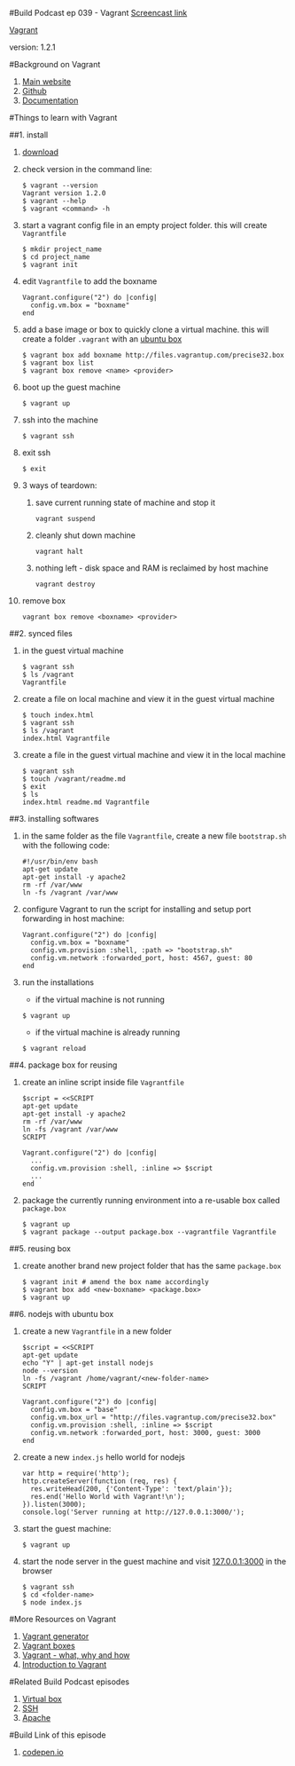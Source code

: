 #Build Podcast ep 039 - Vagrant
[Screencast link](http://build-podcast.com/vagrant/)

[Vagrant](http://www.vagrantup.com/)

version: 1.2.1

#Background on Vagrant 

1. [Main website](http://www.vagrantup.com/)
2. [Github](https://github.com/mitchellh/vagrant)
3. [Documentation](http://docs.vagrantup.com/v2/)

#Things to learn with Vagrant 

##1. install

1. [download](http://downloads.vagrantup.com/)
2. check version in the command line:

    ```
    $ vagrant --version
    Vagrant version 1.2.0
    $ vagrant --help
    $ vagrant <command> -h
    ```
1. start a vagrant config file in an empty project folder. this will create `Vagrantfile`

    ```
    $ mkdir project_name
    $ cd project_name
    $ vagrant init
    ```

1. edit `Vagrantfile` to add the boxname

    ```
    Vagrant.configure("2") do |config|
      config.vm.box = "boxname"
    end
    ```
    
1. add a base image or box to quickly clone a virtual machine. this will create a folder `.vagrant` with an [ubuntu box](http://www.vagrantbox.es/)

    ```
    $ vagrant box add boxname http://files.vagrantup.com/precise32.box
    $ vagrant box list
    $ vagrant box remove <name> <provider>
    ```

1. boot up the guest machine

    ```
    $ vagrant up
    ```
    
1. ssh into the machine

    ```
    $ vagrant ssh
    ```
1. exit ssh 

    ```
    $ exit
    ```
    
1. 3 ways of teardown:
    1. save current running state of machine and stop it

        ```
        vagrant suspend
        ```
    1. cleanly shut down machine
    
        ```
        vagrant halt
        ```
    1. nothing left - disk space and RAM is reclaimed by host machine
        
        ```
        vagrant destroy
        ```
1. remove box

    ```
    vagrant box remove <boxname> <provider>
    ```
 
   
##2. synced files

1. in the guest virtual machine

    ```
    $ vagrant ssh
    $ ls /vagrant
    Vagrantfile
    ```
    
1. create a file on local machine and view it in the guest virtual machine

    ```
    $ touch index.html
    $ vagrant ssh
    $ ls /vagrant
    index.html Vagrantfile
    ```
1. create a file in the guest virtual machine and view it in the local machine

    ```
    $ vagrant ssh
    $ touch /vagrant/readme.md
    $ exit
    $ ls
    index.html readme.md Vagrantfile
    ```

##3. installing softwares

1. in the same folder as the file `Vagrantfile`, create a new file `bootstrap.sh` with the following code:

    ```
    #!/usr/bin/env bash
    apt-get update
    apt-get install -y apache2
    rm -rf /var/www
    ln -fs /vagrant /var/www
    ```
1. configure Vagrant to run the script for installing and setup port forwarding in host machine:

    ```
    Vagrant.configure("2") do |config|
      config.vm.box = "boxname"
      config.vm.provision :shell, :path => "bootstrap.sh"
      config.vm.network :forwarded_port, host: 4567, guest: 80
    end
    ```
1. run the installations
    - if the virtual machine is not running

    ```
    $ vagrant up
    ```
    - if the virtual machine is already running
    
    ```
    $ vagrant reload 
    ```

##4. package box for reusing

1. create an inline script inside file `Vagrantfile`


    ```
    $script = <<SCRIPT
    apt-get update
    apt-get install -y apache2
    rm -rf /var/www
    ln -fs /vagrant /var/www
    SCRIPT
    
    Vagrant.configure("2") do |config|
      ...
      config.vm.provision :shell, :inline => $script
      ...
    end
    ```

1. package the currently running environment into a re-usable box called `package.box`

    ```
    $ vagrant up
    $ vagrant package --output package.box --vagrantfile Vagrantfile
    ```


##5. reusing box

1. create another brand new project folder that has the same `package.box` 

    ```
    $ vagrant init # amend the box name accordingly
    $ vagrant box add <new-boxname> <package.box>  
    $ vagrant up  
    ```

##6. nodejs with ubuntu box

1.  create a new `Vagrantfile` in a new folder

    ```
    $script = <<SCRIPT
    apt-get update
    echo "Y" | apt-get install nodejs
    node --version
    ln -fs /vagrant /home/vagrant/<new-folder-name>
    SCRIPT
    
    Vagrant.configure("2") do |config|
      config.vm.box = "base"
      config.vm.box_url = "http://files.vagrantup.com/precise32.box"
      config.vm.provision :shell, :inline => $script
      config.vm.network :forwarded_port, host: 3000, guest: 3000
    end
    ```
1. create a new `index.js` hello world for nodejs

    ```
    var http = require('http');
    http.createServer(function (req, res) {
      res.writeHead(200, {'Content-Type': 'text/plain'});
      res.end('Hello World with Vagrant!\n');
    }).listen(3000);
    console.log('Server running at http://127.0.0.1:3000/');
    ```
1. start the guest machine:

    ```
    $ vagrant up
    ```
    
1. start the node server in the guest machine and visit [127.0.0.1:3000](http://127.0.0.1:3000) in the browser

    ```
    $ vagrant ssh
    $ cd <folder-name>
    $ node index.js
    ```
 

#More Resources on Vagrant 
1. [Vagrant generator](http://rove.io/)
1. [Vagrant boxes](http://www.vagrantbox.es/)
1. [Vagrant - what, why and how](http://net.tutsplus.com/tutorials/php/vagrant-what-why-and-how/)
2. [Introduction to Vagrant](http://www.slideshare.net/salizzar/introduction-to-vagrant)

#Related Build Podcast episodes
1. [Virtual box](http://build-podcast.com/virtualbox/)
2. [SSH](http://build-podcast.com/ssh/)
3. [Apache](http://build-podcast.com/apache/)

#Build Link of this episode

1. [codepen.io](http://codepen.io/)